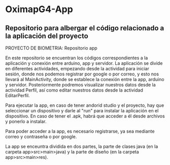 # OximapG4-App
Repositorio para albergar el código relacionado a la aplicación del proyecto
-------------------------------------------------------------------------------------------------------------------------------------------------------------------------
PROYECTO DE BIOMETRIA: Repositorio app

En este repositorio se encuentran los códigos correspondientes a la aplicación y conexión entre arduino, app y servidor.
La aplicación se divide en diferentes actividades, empezando desde la actividad para iniciar sesión, donde nos podemos registrar por google o por correo, y esto nos llevará al MainActivity, donde se establece
la conexión entre la app, arduino y servidor.
Posteriormente podremos visualizar nuestros datos desde la actividad Perfil, así como editar nuestros datos desde la actividad EditarPerfil.

Para ejecutar la app, en caso de tener andorid studio y el proyecto, hay que seleccionar un dispositivo y darle al "run" para instalar la aplicación en el dispositivo. En caso de tener el .apk, habrá que acceder a 
él desde archivos y ponerlo a instalar.

Para poder acceder a la app, es necesario registrarse, ya sea mediante correo y contraseña o por google.

La app se enceuntra dividida en dos partes, la parte de clases java (en la carpeta app>src>main>java) y la parte de diseño (en la carpeta app>src>main>res).
